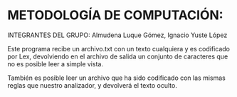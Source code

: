 
# METODOLOGÍA DE COMPUTACIÓN: 

INTEGRANTES DEL GRUPO: Almudena Luque Gómez, Ignacio Yuste López

Este programa recibe un archivo.txt con un texto cualquiera y es codificado por Lex, devolviendo en el archivo de salida un conjunto de caracteres que no es posible leer a simple vista.

También es posible leer un archivo que ha sido codificado con las mismas reglas que nuestro analizador, y devolverá el texto oculto.
